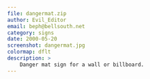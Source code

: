 ```yaml
---
file: dangermat.zip
author: Evil_Editor
email: beph@bellsouth.net
category: signs
date: 2000-05-20
screenshot: dangermat.jpg
colormap: dflt
description: >
    Danger mat sign for a wall or billboard.
---
```

